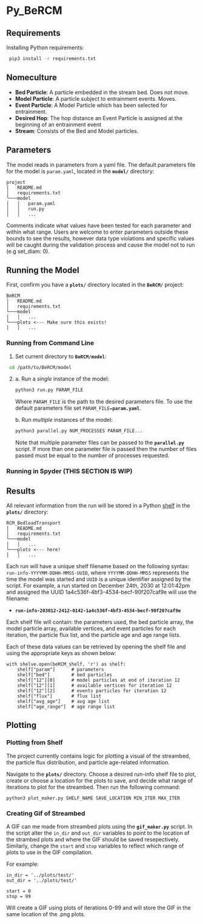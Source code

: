 # Py_BeRCM

## Requirements

Installing Python requirements:

```bash
 pip3 install -r requirements.txt
```

## Nomeculture

- **Bed Particle**: A particle embedded in the stream bed. Does not move.
- **Model Particle**: A particle subject to entrainment events. Moves.
- **Event Particle**: A Model Particle which has been selected for entrainment.
- **Desired Hop**: The hop distance an Event Particle is assigned at the beginning of an entrainment event
- **Stream**: Consists of the Bed and Model particles.

## Parameters

The model reads in parameters from a yaml file. The default parameters file for the model is `param.yaml`, located in the **`model/`** directory:

```
project
│   README.md
│   requirements.txt
└───model
│   │   param.yaml
│   │   run.py
│   │   ...
```

Comments indicate what values have been tested for each parameter and within what range. Users are welcome to enter parameters outside these bounds to see the results, however data type violations and specific values will be caught during the validation process and cause the model not to run (e.g set_diam: 0).

## Running the Model

First, confirm you have a **`plots/`** directory located in the **`BeRCM/`** project:

```
BeRCM
│   README.md
│   requirements.txt
└───model
│   │   ...
└───plots <--- Make sure this exists!
│   │   ...
```

### Running from Command Line

1. Set current directory to **`BeRCM/model`**:

```bash
 cd /path/to/BeRCM/model
```

2. 
    a. Run a _single_ instance of the model:

    ```bash
    python3 run.py PARAM_FILE
    ```

    Where `PARAM_FILE` is the path to the desired parameters file. To use the default parameters file set `PARAM_FILE=`**`param.yaml`**. 

    b. Run _multiple_ instances of the model:

    ```bash
    python3 parallel.py NUM_PROCESSES PARAM_FILE...
    ```

    Note that multiple parameter files can be passed to the **`parallel.py`** script. If more than one parameter file is passed then the number of files passed must be equal to the number of processes requested.

### Running in Spyder (THIS SECTION IS WIP)

<!-- 1. Open **`run.py`** and **`parameters.py`** in Spyder

2. Navigate to **`run.py`** and execute using the `'Run file (F5)'` button

If you wish to view the plots in the plot pane instead of saving, set the last call 
to `stream` and `flux_info` at the end of **`run.py`** (58-60) to:

```python
    ml.plot_stream(iteration, bed_particles, model_particles, pm.x_max, 10, 
                   available_vertices, to_file=False)
```

and:

```python
    plot.flux_info(particle_flux_list, to_file=False)
```

Ensuring `to_file` is set to `False` for one or both calls. Then follow steps 1 and 2 above. -->

## Results

All relevant information from the run will be stored in a Python [shelf](https://docs.python.org/3/library/shelve.html) in the **`plots/`** directory:

```
RCM_BedloadTransport
│   README.md
│   requirements.txt
└───model
│   │   ...
└───plots <--- here!
│   │   ...
```

Each run will have a unique shelf filename based on the following syntax: `run-info-YYYYMM-DDHH-MMSS-UUID`, where `YYYYMM-DDHH-MMSS` represents the time the model was started and `UUID` is a unique identifier assigned by the script. For example, a run started on December 24th, 2030 at 12:01:42pm and assigned the UUID 1a4c536f-4bf3-4534-becf-90f207caf9e will use the filename: 
    
- **`run-info-203012-2412-0142-1a4c536f-4bf3-4534-becf-90f207caf9e`**

Each shelf file will contain: the parameters used, the bed particle array, the model particle array, available vertices, and event particles for each iteration, the particle flux list, and the particle age and age range lists.

Each of these data values can be retrieved by opening the shelf file and using the appropriate keys as shown below:

```{python3}
with shelve.open(beRCM_shelf, 'r') as shelf:
    shelf["param"]      # parameters
    shelf["bed"]        # bed particles
    shelf["12"][0]      # model particles at end of iteration 12
    shelf["12"][1]      # available vertices for iteration 12
    shelf["12"][2]      # events particles for iteration 12
    shelf["flux"]       # flux list
    shelf["avg_age"]    # avg age list
    shelf["age_range"]  # age range list
```

## Plotting
### Plotting from Shelf
The project currently contains logic for plotting a visual of the streambed, the particle flux distribution, and particle age-related information.

Navigate to the **`plots/`** directory. Choose a desired run-info shelf file to plot, create or choose a location for the plots to save, and decide what range of iterations to plot for the streambed. Then run the following command:

```{bash}
python3 plot_maker.py SHELF_NAME SAVE_LOCATION MIN_ITER MAX_ITER
```

### Creating Gif of Streambed

A GIF can me made from streambed plots using the **`gif_maker.py`** script. In the script alter the `in_dir` and `out_dir` variables to point to the location of the strambed plots and where the GIF should be saved resepectively. Similarly, change the `start` and `stop` variables to reflect which range of plots to use in the GIF compilation.

For example:

```{python3}
in_dir = '../plots/test/'
out_dir = '../plots/test/'

start = 0
stop = 99
```

Will create a GIF using plots of iterations 0-99 and will store the GIF in the same location of the .png plots.

<!-- Embed a gif here as an example/motivation -->
